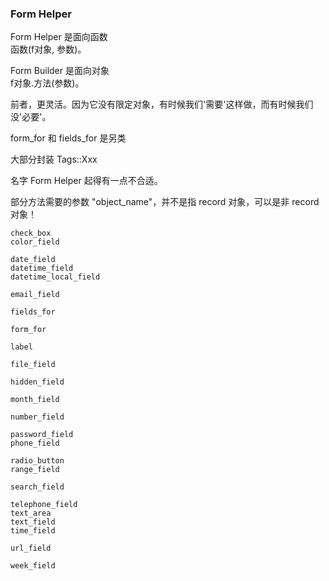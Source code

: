 ### Form Helper

Form Helper 是面向函数<br>
函数(f对象, 参数)。

Form Builder 是面向对象<br>
f对象.方法(参数)。

前者，更灵活。因为它没有限定对象，有时候我们'需要'这样做，而有时候我们没'必要'。

form_for 和 fields_for 是另类

大部分封装 Tags::Xxx

名字 Form Helper 起得有一点不合适。

部分方法需要的参数 "object_name"，并不是指 record 对象，可以是非 record 对象！

```
check_box
color_field

date_field
datetime_field
datetime_local_field

email_field

fields_for

form_for

label

file_field

hidden_field

month_field

number_field

password_field
phone_field

radio_button
range_field

search_field

telephone_field
text_area
text_field
time_field

url_field

week_field
```
